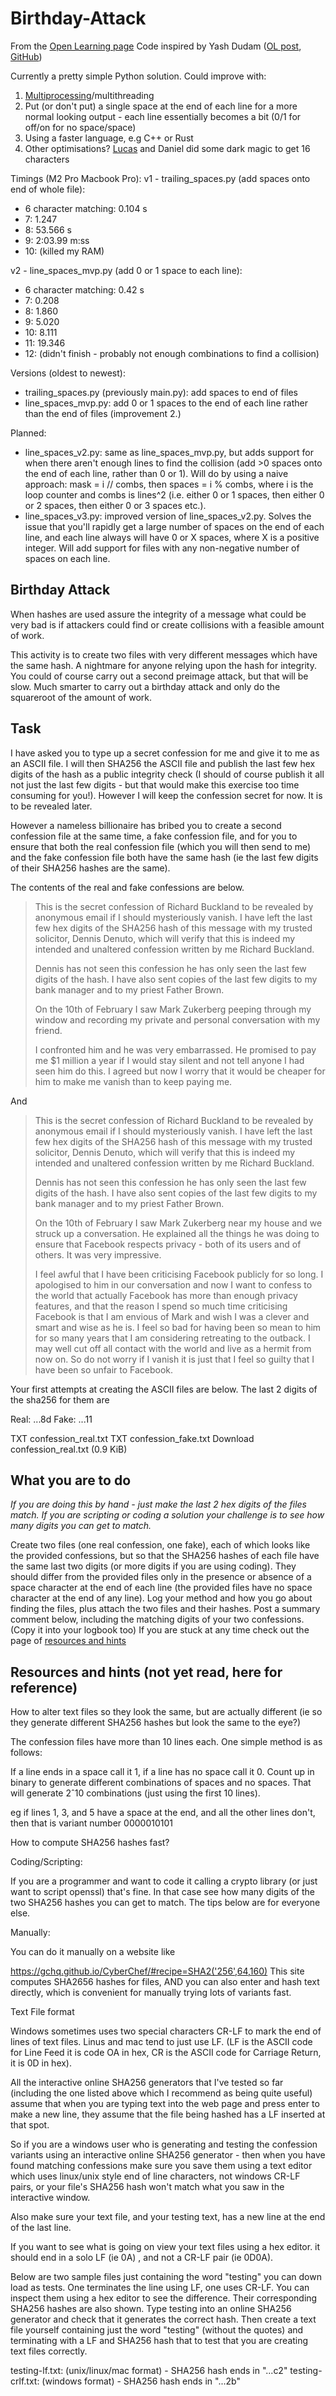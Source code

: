 # Birthday-Attack
From the [Open Learning page](https://www.openlearning.com/unswcyber/courses/security-engineering-23t3/activities/birthday/?cl=1)
Code inspired by Yash Dudam ([OL post](https://www.openlearning.com/u/yashdudam-s0swsx/blog/BirthdayAttack/), [GitHub](https://github.com/YashDudam/birthday-attack/blob/main/birthday_attack.py))

Currently a pretty simple Python solution. Could improve with:
1. [Multiprocessing](https://www.openlearning.com/u/liamsmith-s124mp/blog/BirthdayAttack/)/multithreading
2. Put (or don't put) a single space at the end of each line for a more normal looking output - each line essentially becomes a bit (0/1 for off/on for no space/space)
3. Using a faster language, e.g C++ or Rust
4. Other optimisations? [Lucas](https://www.openlearning.com/u/lucasharvey-s0t5ay/blog/BirthdayAttack16Characters/) and Daniel did some dark magic to get 16 characters

Timings (M2 Pro Macbook Pro):
v1 - trailing_spaces.py (add spaces onto end of whole file):
- 6 character matching: 0.104 s
- 7: 1.247
- 8: 53.566 s
- 9: 2:03.99 m:ss
- 10: (killed my RAM)

v2 - line_spaces_mvp.py (add 0 or 1 space to each line):
- 6 character matching: 0.42 s
- 7: 0.208
- 8: 1.860
- 9: 5.020
- 10: 8.111
- 11: 19.346
- 12: (didn't finish - probably not enough combinations to find a collision)

Versions (oldest to newest):
- trailing_spaces.py (previously main.py): add spaces to end of files
- line_spaces_mvp.py: add 0 or 1 spaces to the end of each line rather than the end of files (improvement 2.)

Planned:
- line_spaces_v2.py: same as line_spaces_mvp.py, but adds support for when there aren't enough lines to find the collision (add >0 spaces onto the end of each line, rather than 0 or 1). Will do by using a naive approach: mask = i // combs, then spaces = i % combs, where i is the loop counter and combs is lines^2 (i.e. either 0 or 1 spaces, then either 0 or 2 spaces, then either 0 or 3 spaces etc.).
- line_spaces_v3.py: improved version of line_spaces_v2.py. Solves the issue that you'll rapidly get a large number of spaces on the end of each line, and each line always will have 0 or X spaces, where X is a positive integer. Will add support for files with any non-negative number of spaces on each line.

## Birthday Attack

When hashes are used assure the integrity of a message what could be very bad is if attackers could find or create collisions with a feasible amount of work.  

This activity is to create two files with very different messages which have the same hash.  A nightmare for anyone relying upon the hash for integrity.  You could of course carry out a second preimage attack, but that will be slow.  Much smarter to carry out a birthday attack and only do the squareroot of the amount of work.

## Task
I have asked you to type up a secret confession for me and give it to me as an ASCII file.  I will then SHA256 the ASCII file and publish the last few hex digits of the hash as a public integrity check (I should of course publish it all not just the last few digits - but that would make this exercise too time consuming for you!).  However I will keep the confession secret for now.  It is to be revealed later.

However a nameless billionaire has bribed you to create a second confession file at the same time, a fake confession file, and for you to ensure that both the real confession file (which you will then send to me) and the fake confession file both have the same hash (ie the last few digits of their SHA256 hashes are the same).

The contents of the real and fake confessions are below.

> This is the secret confession of Richard Buckland
> to be revealed by anonymous email if I should
> mysteriously vanish. I have left the last few hex
> digits of the SHA256 hash of this message with my
> trusted solicitor, Dennis Denuto, which will verify
> that this is indeed my intended and unaltered
> confession written by me Richard Buckland.
> 
> Dennis has not seen this confession he has only seen
> the last few digits of the hash. I have also sent copies
> of the last few digits to my bank manager and to my priest
> Father Brown.
> 
> On the 10th of February I saw Mark Zukerberg peeping
> through my window and recording my private and personal
> conversation with my friend.
> 
> I confronted him and he was very embarrassed. He
> promised to pay me $1 million a year if I would stay
> silent and not tell anyone I had seen him do this. I
> agreed but now I worry that it would be cheaper for him
> to make me vanish than to keep paying me.

And 

> This is the secret confession of Richard Buckland
> to be revealed by anonymous email if I should
> mysteriously vanish. I have left the last few hex
> digits of the SHA256 hash of this message with my
> trusted solicitor, Dennis Denuto, which will verify
> that this is indeed my intended and unaltered
> confession written by me Richard Buckland.
> 
> Dennis has not seen this confession he has only seen
> the last few digits of the hash. I have also sent copies
> of the last few digits to my bank manager and to my priest
> Father Brown.
> 
> On the 10th of February I saw Mark Zukerberg near my
> house and we struck up a conversation. He explained all
> the things he was doing to ensure that Facebook respects
> privacy - both of its users and of others. It was very
> impressive.
> 
> I feel awful that I have been criticising Facebook publicly
> for so long. I apologised to him in our conversation and
> now I want to confess to the world that actually Facebook
> has more than enough privacy features, and that the reason
> I spend so much time criticising Facebook is that I am
> envious of Mark and wish I was a clever and smart and wise
> as he is. I feel so bad for having been so mean to him for
> so many years that I am considering retreating to the outback.
> I may well cut off all contact with the world and live as a
> hermit from now on. So do not worry if I vanish it is just
> that I feel so guilty that I have been so unfair to Facebook.


Your first attempts at creating the ASCII files are below.  The last 2 digits of the sha256 for them are

Real: ...8d
Fake: ...11

TXT
confession_real.txt
TXT
confession_fake.txt
 Download confession_real.txt (0.9 KiB)


## What you are to do
*If you are doing this by hand - just make the last 2 hex digits of the files match.  If you are scripting or coding a solution your challenge is to see how many digits you can get to match.* 

Create two files (one real confession, one fake), each of which looks like the provided confessions, but so that the SHA256 hashes of each file have the same last two digits (or more digits if you are using coding).  They should differ from the provided files only in the presence or absence of a space character at the end of each line (the provided files have no space character at the end of any line).
Log your method and how you go about finding the files, plus attach the two files and their hashes.
Post a summary comment below, including the matching digits of your two confessions.  (Copy it into your logbook too)
If you are stuck at any time check out the page of [resources and hints](https://www.openlearning.com/unswcyber/courses/security-engineering-23t3/activities/birthday/hints/?cl=1)

## Resources and hints (not yet read, here for reference)
How to alter text files so they look the same, but are actually different (ie so they generate different SHA256 hashes but look the same to the eye?)

The confession files have more than 10 lines each.  One simple method is as follows:

If a line ends in a space call it 1, if a line has no space call it 0.  Count up in binary to generate different combinations of spaces and no spaces.  That will generate 2ˆ10 combinations (just using the first 10 lines).

eg if lines 1, 3, and 5 have a space at the end, and all the other lines don't, then that is variant number 0000010101

 

How to compute SHA256 hashes fast?

Coding/Scripting:

If you are a programmer and want to code it calling a crypto library (or just want to script openssl) that's fine.  In that case see how many digits of the two SHA256 hashes you can get to match.  The tips below are for everyone else.

Manually:

You can do it manually on a website like

https://gchq.github.io/CyberChef/#recipe=SHA2('256',64,160)
This site computes SHA2656 hashes for files, AND
you can also enter and hash text directly, which is convenient for manually trying lots of variants fast.
 

 

Text File format

Windows sometimes uses two special characters CR-LF to mark the end of lines of text files.  Linus and mac tend to just use LF.   (LF is the ASCII code for Line Feed it is code OA in hex, CR is the ASCII code for Carriage Return, it is 0D in hex).

All the interactive online SHA256 generators that I've tested so far (including the one listed above which I recommend as being quite useful) assume that when you are typing text into the web page and press enter to make a new line, they assume that the file being hashed has a LF inserted at that spot.  

So if you are a windows user who is generating and testing the confession variants using an interactive online SHA256 generator - then when you have found matching confessions make sure you save them using a text editor which uses linux/unix style end of line characters, not windows CR-LF pairs, or your file's SHA256 hash won't match what you saw in the interactive window.

Also make sure your text file, and your testing text, has a new line at the end of the last line.

If you want to see what is going on view your text files using a hex editor.  it should end in a solo LF (ie 0A) , and not a CR-LF pair (ie 0D0A).  

Below are two sample files just containing the word "testing" you can down load as tests.  One terminates the line using LF, one uses CR-LF.  You can inspect them using a hex editor to see the difference.  Their corresponding SHA256 hashes are also shown.  Type testing into an online SHA256 generator and check that it generates the correct hash.  Then create a text file yourself containing just the word "testing" (without the quotes) and terminating with a LF and  SHA256 hash that to test that you are creating text files correctly.

testing-lf.txt: (unix/linux/mac format) - SHA256 hash ends in "...c2"
testing-crlf.txt: (windows format) - SHA256 hash ends in "...2b"
